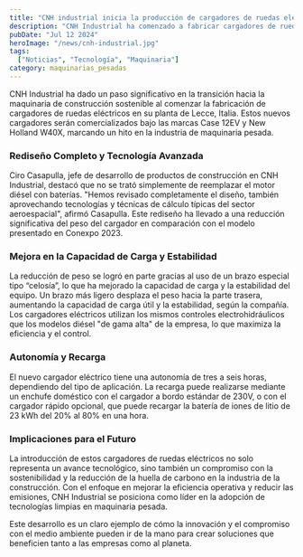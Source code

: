 ```yaml
---
title: "CNH industrial inicia la producción de cargadores de ruedas eléctricos"
description: "CNH Industrial ha comenzado a fabricar cargadores de ruedas eléctricos en su planta de Lecce, Italia. Estos nuevos modelos serán comercializados bajo las marcas Case y New Holland, ofreciendo innovaciones tecnológicas y eficiencia mejorada."
pubDate: "Jul 12 2024"
heroImage: "/news/cnh-industrial.jpg"
tags:
  ["Noticias", "Tecnología", "Maquinaria"]
category: maquinarias_pesadas
---
```


CNH Industrial ha dado un paso significativo en la transición hacia la maquinaria de construcción sostenible al comenzar la fabricación de cargadores de ruedas eléctricos en su planta de Lecce, Italia. Estos nuevos cargadores serán comercializados bajo las marcas Case 12EV y New Holland W40X, marcando un hito en la industria de maquinaria pesada.

### Rediseño Completo y Tecnología Avanzada

Ciro Casapulla, jefe de desarrollo de productos de construcción en CNH Industrial, destacó que no se trató simplemente de reemplazar el motor diésel con baterías. "Hemos revisado completamente el diseño, también aprovechando tecnologías y técnicas de cálculo típicas del sector aeroespacial", afirmó Casapulla. Este rediseño ha llevado a una reducción significativa del peso del cargador en comparación con el modelo presentado en Conexpo 2023.

### Mejora en la Capacidad de Carga y Estabilidad

La reducción de peso se logró en parte gracias al uso de un brazo especial tipo “celosía”, lo que ha mejorado la capacidad de carga y la estabilidad del equipo. Un brazo más ligero desplaza el peso hacia la parte trasera, aumentando la capacidad de carga útil y la estabilidad, según la compañía. Los cargadores eléctricos utilizan los mismos controles electrohidráulicos que los modelos diésel "de gama alta" de la empresa, lo que maximiza la eficiencia y el control.

### Autonomía y Recarga

El nuevo cargador eléctrico tiene una autonomía de tres a seis horas, dependiendo del tipo de aplicación. La recarga puede realizarse mediante un enchufe doméstico con el cargador a bordo estándar de 230V, o con el cargador rápido opcional, que puede recargar la batería de iones de litio de 23 kWh del 20% al 80% en una hora.

### Implicaciones para el Futuro

La introducción de estos cargadores de ruedas eléctricos no solo representa un avance tecnológico, sino también un compromiso con la sostenibilidad y la reducción de la huella de carbono en la industria de la construcción. Con el enfoque en mejorar la eficiencia operativa y reducir las emisiones, CNH Industrial se posiciona como líder en la adopción de tecnologías limpias en maquinaria pesada.

Este desarrollo es un claro ejemplo de cómo la innovación y el compromiso con el medio ambiente pueden ir de la mano para crear soluciones que beneficien tanto a las empresas como al planeta.